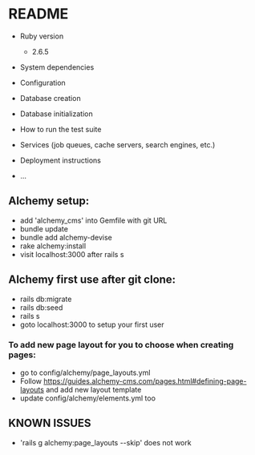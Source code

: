# README

* Ruby version
    * 2.6.5
* System dependencies

* Configuration

* Database creation

* Database initialization

* How to run the test suite

* Services (job queues, cache servers, search engines, etc.)

* Deployment instructions

* ...


## Alchemy setup:
* add 'alchemy_cms' into Gemfile with git URL
* bundle update
* bundle add alchemy-devise
* rake alchemy:install
* visit localhost:3000 after rails s

## Alchemy first use after git clone:
* rails db:migrate
* rails db:seed
* rails s
* goto localhost:3000 to setup your first user

### To add new page layout for you to choose when creating pages:
* go to config/alchemy/page_layouts.yml
* Follow https://guides.alchemy-cms.com/pages.html#defining-page-layouts and add new layout template
* update config/alchemy/elements.yml too


## KNOWN ISSUES
* 'rails g alchemy:page_layouts --skip' does not work
